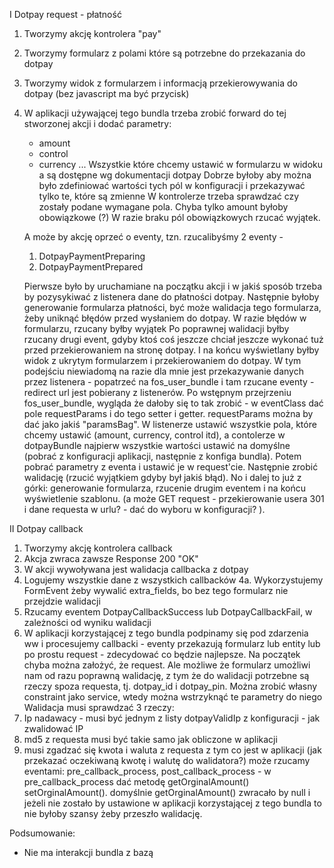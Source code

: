 I Dotpay request - płatność
1. Tworzymy akcję kontrolera "pay"
2. Tworzymy formularz z polami które są potrzebne do przekazania do dotpay
3. Tworzymy widok z formularzem i informacją przekierowywania do dotpay (bez javascript ma być przycisk)
4. W aplikacji używającej tego bundla trzeba zrobić forward do tej stworzonej akcji i dodać parametry: 
    - amount
    - control
    - currency
    ...
    Wszystkie które chcemy ustawić w formularzu w widoku a są dostępne wg dokumentacji dotpay
    Dobrze byłoby aby można było zdefiniować wartości tych pól w konfiguracji i przekazywać tylko te, które są zmienne
    W kontrolerze trzeba sprawdzać czy zostały podane wymagane pola. Chyba tylko amount byłoby obowiązkowe (?)
    W razie braku pól obowiązkowych rzucać wyjątek.
    
    A może by akcję oprzeć o eventy, tzn. rzucalibyśmy 2 eventy - 
    1. DotpayPaymentPreparing
    2. DotpayPaymentPrepared
    
    Pierwsze było by uruchamiane na początku akcji i w jakiś sposób trzeba by pozysykiwać z listenera dane do płatności dotpay.
    Następnie byłoby generowanie formularza płatności, być może walidacja tego formularza, żeby uniknąć błędów przed
    wysłaniem do dotpay. W razie błędów w formularzu, rzucany byłby wyjątek
    Po poprawnej walidacji byłby rzucany drugi event, gdyby ktoś coś jeszcze chciał jeszcze wykonać tuż przed przekierowaniem
    na stronę dotpay.
    I na końcu wyświetlany byłby widok z ukrytym formularzem i przekierowaniem do dotpay.
    W tym podejściu niewiadomą na razie dla mnie jest przekazywanie danych przez listenera - popatrzeć na fos_user_bundle
    i tam rzucane eventy - redirect url jest pobierany z listenerów.
    Po wstępnym przejrzeniu fos_user_bundle, wygląda że dałoby się to tak zrobić - w eventClass dać pole requestParams i 
    do tego setter i getter. requestParams można by dać jako jakiś "paramsBag". W listenerze ustawić wszystkie pola, które
    chcemy ustawić (amount, currency, control itd), a contolerze w dotpayBundle najpierw wszystkie wartości ustawić na 
    domyślne (pobrać z konfiguracji aplikacji, następnie z konfiga bundla). Potem pobrać parametry z eventa i ustawić je
    w request'cie. Następnie zrobić walidację (rzucić wyjątkiem gdyby był jakiś błąd). No i dalej to już z górki: generowanie
    formularza, rzucenie drugim eventem i na końcu wyświetlenie szablonu. (a może GET request - przekierowanie usera 
    301 i dane requesta w urlu? - dać do wyboru w konfiguracji? ).


    
II Dotpay callback
1. Tworzymy akcję kontrolera callback
2. Akcja zwraca zawsze Response 200 "OK"
3. W akcji wywoływana jest walidacja callbacka z dotpay
4. Logujemy wszystkie dane z wszystkich callbacków
4a. Wykorzystujemy FormEvent żeby wywalić extra_fields, bo bez tego formularz nie przejdzie walidacji
5. Rzucamy eventem DotpayCallbackSuccess lub DotpayCallbackFail, w zależności od wyniku walidacji
6. W aplikacji korzystającej z tego bundla podpinamy się pod zdarzenia ww i procesujemy callbacki - eventy przekazują 
formularz lub entity lub po prostu request - zdecydować co będzie najlepsze. Na początek chyba można założyć, że request.
Ale możliwe że formularz umożliwi nam od razu poprawną walidację, z tym że do walidacji potrzebne są rzeczy spoza requesta,
tj. dotpay_id i dotpay_pin. Można zrobić własny constraint jako service, wtedy można wstrzyknąć te parametry do niego
Walidacja musi sprawdzać 3 rzeczy:
1. Ip nadawacy - musi być jednym z listy dotpayValidIp z konfiguracji - jak zwalidować IP
2. md5 z requesta musi być takie samo jak obliczone w aplikacji
3. musi zgadzać się kwota i waluta z requesta z tym co jest w aplikacji (jak przekazać oczekiwaną kwotę i walutę do walidatora?)
    może rzucamy eventami: pre_callback_process, post_callback_process - w pre_callback_process dać metodę getOrginalAmount()
    setOrginalAmount(). domyślnie getOrginalAmount() zwracało by null i jeżeli nie zostało by ustawione w aplikacji korzystającej
    z tego bundla to nie byłoby szansy żeby przeszło walidację.


Podsumowanie:
+ Nie ma interakcji bundla z bazą


    